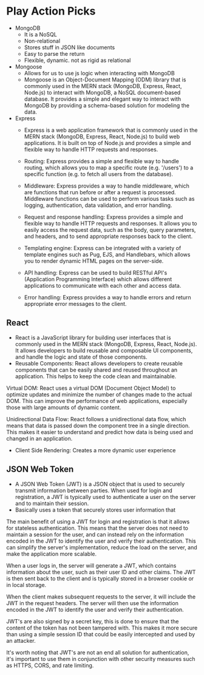 # Play Action Picks
- MongoDB
    - It is a NoSQL
    - Non-relational
    - Stores stuff in JSON like documents
    - Easy to parse the return
    - Flexible, dynamic. not as rigid as relational
- Mongoose
    - Allows for us to use js logic when interacting with MongoDB
    - Mongoose is an Object-Document Mapping (ODM) library that is commonly used in the MERN stack (MongoDB, Express, React, Node.js) to interact with MongoDB, a NoSQL document-based database. It provides a simple and elegant way to interact with MongoDB by providing a schema-based solution for modeling the data.
- Express
    - Express is a web application framework that is commonly used in the MERN stack (MongoDB, Express, React, Node.js) to build web applications. It is built on top of Node.js and provides a simple and flexible way to handle HTTP requests and responses.

    - Routing: Express provides a simple and flexible way to handle routing, which allows you to map a specific route (e.g. '/users') to a specific function (e.g. to fetch all users from the database).

    - Middleware: Express provides a way to handle middleware, which are functions that run before or after a request is processed. Middleware functions can be used to perform various tasks such as logging, authentication, data validation, and error handling.

    - Request and response handling: Express provides a simple and flexible way to handle HTTP requests and responses. It allows you to easily access the request data, such as the body, query parameters, and headers, and to send appropriate responses back to the client.

    - Templating engine: Express can be integrated with a variety of template engines such as Pug, EJS, and Handlebars, which allows you to render dynamic HTML pages on the server-side.

    - API handling: Express can be used to build RESTful API's (Application Programming Interface) which allows different applications to communicate with each other and access data.

    - Error handling: Express provides a way to handle errors and return appropriate error messages to the client.
## React
- React is a JavaScript library for building user interfaces that is commonly used in the MERN stack (MongoDB, Express, React, Node.js). It allows developers to build reusable and composable UI components, and handle the logic and state of those components.
- Reusable Components: React allows developers to create reusable components that can be easily shared and reused throughout an application. This helps to keep the code clean and maintainable.

Virtual DOM: React uses a virtual DOM (Document Object Model) to optimize updates and minimize the number of changes made to the actual DOM. This can improve the performance of web applications, especially those with large amounts of dynamic content.

Unidirectional Data Flow: React follows a unidirectional data flow, which means that data is passed down the component tree in a single direction. This makes it easier to understand and predict how data is being used and changed in an application.

- Client Side Rendering: Creates a more dynamic user experience

## JSON Web Token
- A JSON Web Token (JWT) is a JSON object that is used to securely transmit information between parties. When used for login and registration, a JWT is typically used to authenticate a user on the server and to maintain their session.
- Basically uses a token that securely stores user information that 

The main benefit of using a JWT for login and registration is that it allows for stateless authentication. This means that the server does not need to maintain a session for the user, and can instead rely on the information encoded in the JWT to identify the user and verify their authentication. This can simplify the server's implementation, reduce the load on the server, and make the application more scalable.

When a user logs in, the server will generate a JWT, which contains information about the user, such as their user ID and other claims. The JWT is then sent back to the client and is typically stored in a browser cookie or in local storage.

When the client makes subsequent requests to the server, it will include the JWT in the request headers. The server will then use the information encoded in the JWT to identify the user and verify their authentication.

JWT's are also signed by a secret key, this is done to ensure that the content of the token has not been tampered with. This makes it more secure than using a simple session ID that could be easily intercepted and used by an attacker.

It's worth noting that JWT's are not an end all solution for authentication, it's important to use them in conjunction with other security measures such as HTTPS, CORS, and rate limiting.